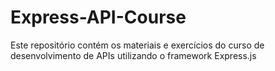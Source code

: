 # Express-API-Course
Este repositório contém os materiais e exercícios do curso de desenvolvimento de APIs utilizando o framework Express.js
